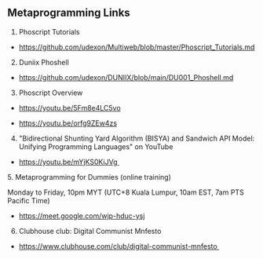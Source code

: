 ## Metaprogramming Links

1. Phoscript Tutorials

- https://github.com/udexon/Multiweb/blob/master/Phoscript_Tutorials.md

2. Duniix Phoshell

- https://github.com/udexon/DUNIIX/blob/main/DU001_Phoshell.md

3. Phoscript Overview

- https://youtu.be/5Fm8e4LC5vo

- https://youtu.be/orfg9ZEw4zs

4. "Bidirectional Shunting Yard Algorithm (BISYA) and Sandwich API Model: Unifying Programming Languages" on YouTube

- https://youtu.be/mYjKS0KiJVg 

5. Metaprogramming for Dummies (online training)

Monday to Friday, 10pm MYT (UTC+8 Kuala Lumpur, 10am EST, 7am PTS Pacific Time)

- https://meet.google.com/wjp-hduc-ysj


6. Clubhouse club: Digital Communist Mnfesto
- https://www.clubhouse.com/club/digital-communist-mnfesto 
